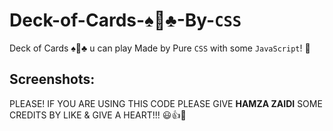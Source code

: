 # Deck-of-Cards-♠️🤍♣️-By-`CSS`
Deck of Cards ♠️🤍♣️ u can play Made by Pure `CSS` with some `JavaScript`! 🙂 

## Screenshots:

PLEASE! IF YOU ARE USING THIS CODE PLEASE GIVE **HAMZA ZAIDI** SOME CREDITS BY LIKE & GIVE A HEART!!! 😃👍💛
